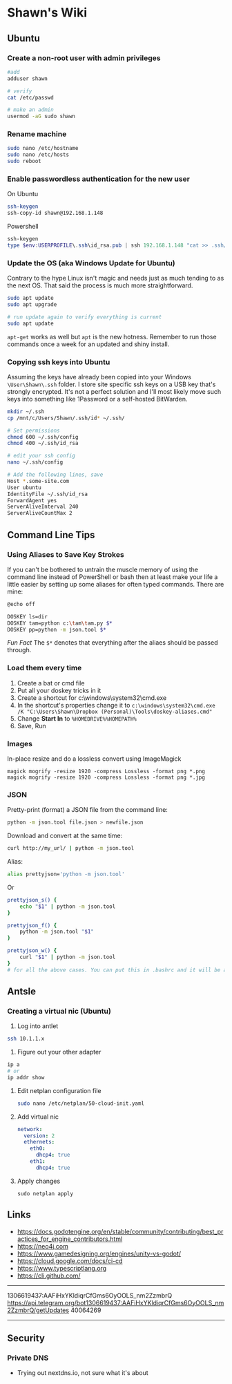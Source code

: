 # Shawn's Wiki

## Ubuntu

### Create a non-root user with admin privileges

```bash
#add
adduser shawn

# verify
cat /etc/passwd

# make an admin
usermod -aG sudo shawn
```

### Rename machine

```bash
sudo nano /etc/hostname
sudo nano /etc/hosts
sudo reboot
```

### Enable passwordless authentication for the new user

On Ubuntu

```bash
ssh-keygen
ssh-copy-id shawn@192.168.1.148
```

Powershell

```powershell
ssh-keygen
type $env:USERPROFILE\.ssh\id_rsa.pub | ssh 192.168.1.148 "cat >> .ssh/authorized_keys"
```

### Update the OS (aka Windows Update for Ubuntu)

Contrary to the hype Linux isn't magic and needs just as much tending to as the next OS. That said the process is much more straightforward.

```bash
sudo apt update
sudo apt upgrade

# run update again to verify everything is current
sudo apt update
```

`apt-get` works as well but `apt` is the new hotness. Remember to run those commands once a week for an updated and shiny install.

### Copying ssh keys into Ubuntu

Assuming the keys have already been copied into your Windows `\User\Shawn\.ssh` folder. I store site specific ssh keys on a USB key that's strongly encrypted. It's not a perfect solution and I'll most likely move such keys into something like 1Password or a self-hosted BitWarden.

```bash
mkdir ~/.ssh
cp /mnt/c/Users/Shawn/.ssh/id* ~/.ssh/

# Set permissions
chmod 600 ~/.ssh/config
chmod 400 ~/.ssh/id_rsa

# edit your ssh config
nano ~/.ssh/config

# Add the following lines, save
Host *.some-site.com
User ubuntu
IdentityFile ~/.ssh/id_rsa
ForwardAgent yes
ServerAliveInterval 240
ServerAliveCountMax 2
```

## Command Line Tips

### Using Aliases to Save Key Strokes

If you can't be bothered to untrain the muscle memory of using the command line instead of PowerShell or bash then at least make your life a little easier by setting up some aliases for often typed commands.  There are mine:

```bash
@echo off

DOSKEY ls=dir
DOSKEY tam=python c:\tam\tam.py $*
DOSKEY pp=python -m json.tool $*
```

_Fun Fact_ The `$*` denotes that everything after the aliaes should be passed through.

### Load them every time

1. Create a bat or cmd file
2. Put all your doskey tricks in it
3. Create a shortcut for c:\windows\system32\cmd.exe
4. In the shortcut's properties change it to `c:\windows\system32\cmd.exe  /K "C:\Users\Shawn\Dropbox (Personal)\Tools\doskey-aliases.cmd"`
5. Change **Start In** to `%HOMEDRIVE%%HOMEPATH%`
6. Save, Run

### Images

In-place resize and do a lossless convert using ImageMagick

```
magick mogrify -resize 1920 -compress Lossless -format png *.png
magick mogrify -resize 1920 -compress Lossless -format png *.jpg
```

### JSON

Pretty-print (format) a JSON file from the command line:

```bash
python -m json.tool file.json > newfile.json
```

Download and convert at the same time:

```bash
curl http://my_url/ | python -m json.tool
```

Alias:

```bash
alias prettyjson='python -m json.tool'
```

Or

```bash
prettyjson_s() {
    echo "$1" | python -m json.tool
}

prettyjson_f() {
    python -m json.tool "$1"
}

prettyjson_w() {
    curl "$1" | python -m json.tool
}
# for all the above cases. You can put this in .bashrc and it will be available every time in shell. Invoke it like prettyjson_s '{"foo": "lorem", "bar": "ipsum"}'.
```

## Antsle

### Creating a virtual nic (Ubuntu)

1. Log into antlet

```bash
ssh 10.1.1.x
```

1. Figure out your other adapter

```bash
ip a
# or
ip addr show
```

1. Edit netplan configuration file

   ```bash
   sudo nano /etc/netplan/50-cloud-init.yaml
   ```

1. Add virtual nic

   ```yaml
   network:
     version: 2
     ethernets:
       eth0:
         dhcp4: true
       eth1:
         dhcp4: true
   ```

1. Apply changes

   ```
   sudo netplan apply
   ```

## Links

- https://docs.godotengine.org/en/stable/community/contributing/best_practices_for_engine_contributors.html
- https://neo4j.com
- https://www.gamedesigning.org/engines/unity-vs-godot/
- https://cloud.google.com/docs/ci-cd
- https://www.typescriptlang.org
- https://cli.github.com/

---

1306619437:AAFiHxYKldiqrCfGms6OyOOLS_nm2ZzmbrQ
https://api.telegram.org/bot1306619437:AAFiHxYKldiqrCfGms6OyOOLS_nm2ZzmbrQ/getUpdates
40064269

---

## Security

### Private DNS

- Trying out nextdns.io, not sure what it's about
